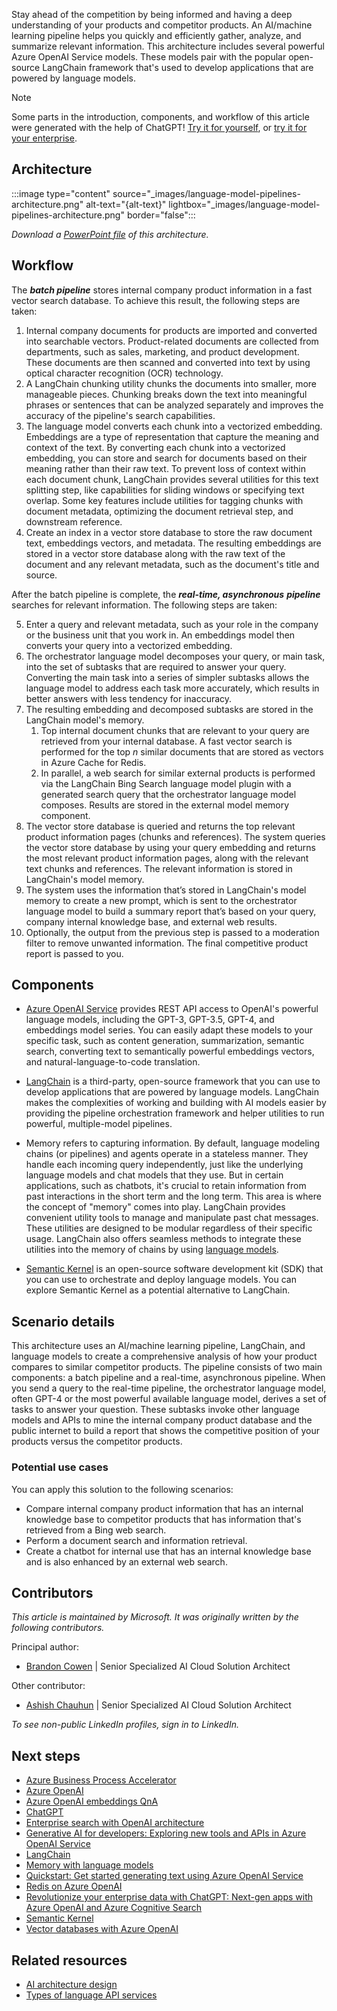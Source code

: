 Stay ahead of the competition by being informed and having a deep understanding of your products and competitor products. An AI/machine learning pipeline helps you quickly and efficiently gather, analyze, and summarize relevant information. This architecture includes several powerful Azure OpenAI Service models. These models pair with the popular open-source LangChain framework that's used to develop applications that are powered by language models.

> [!NOTE]
> Some parts in the introduction, components, and workflow of this article were generated with the help of ChatGPT! [Try it for yourself](https://chat.openai.com), or [try it for your enterprise](/azure/cognitive-services/openai/quickstart?pivots=programming-language-studio&tabs=command-line).

## Architecture

:::image type="content" source="_images/language-model-pipelines-architecture.png" alt-text="{alt-text}" lightbox="_images/language-model-pipelines-architecture.png" border="false":::

*Download a [PowerPoint file](https://arch-center.azureedge.net/language-model-pipelines-architecture.pptx) of this architecture.*

## Workflow

The ***batch pipeline*** stores internal company product information in a fast vector search database. To achieve this result, the following steps are taken:

1. Internal company documents for products are imported and converted into searchable vectors. Product-related documents are collected from departments, such as sales, marketing, and product development. These documents are then scanned and converted into text by using optical character recognition (OCR) technology.
1. A LangChain chunking utility chunks the documents into smaller, more manageable pieces. Chunking breaks down the text into meaningful phrases or sentences that can be analyzed separately and improves the accuracy of the pipeline's search capabilities.
1. The language model converts each chunk into a vectorized embedding. Embeddings are a type of representation that capture the meaning and context of the text. By converting each chunk into a vectorized embedding, you can store and search for documents based on their meaning rather than their raw text. To prevent loss of context within each document chunk, LangChain provides several utilities for this text splitting step, like capabilities for sliding windows or specifying text overlap. Some key features include utilities for tagging chunks with document metadata, optimizing the document retrieval step, and downstream reference.
1. Create an index in a vector store database to store the raw document text, embeddings vectors, and metadata. The resulting embeddings are stored in a vector store database along with the raw text of the document and any relevant metadata, such as the document's title and source.

After the batch pipeline is complete, the ***real-time, asynchronous*** ***pipeline*** searches for relevant information. The following steps are taken:

5. Enter a query and relevant metadata, such as your role in the company or the business unit that you work in. An embeddings model then converts your query into a vectorized embedding.
6. The orchestrator language model decomposes your query, or main task, into the set of subtasks that are required to answer your query. Converting the main task into a series of simpler subtasks allows the language model to address each task more accurately, which results in better answers with less tendency for inaccuracy.
7. The resulting embedding and decomposed subtasks are stored in the LangChain model's memory.
   1. Top internal document chunks that are relevant to your query are retrieved from your internal database. A fast vector search is performed for the top *n* similar documents that are stored as vectors in Azure Cache for Redis.
   1. In parallel, a web search for similar external products is performed via the LangChain Bing Search language model plugin with a generated search query that the orchestrator language model composes. Results are stored in the external model memory component.
8. The vector store database is queried and returns the top relevant product information pages (chunks and references). The system queries the vector store database by using your query embedding and returns the most relevant product information pages, along with the relevant text chunks and references. The relevant information is stored in LangChain's model memory.
9. The system uses the information that’s stored in LangChain's model memory to create a new prompt, which is sent to the orchestrator language model to build a summary report that’s based on your query, company internal knowledge base, and external web results.
10. Optionally, the output from the previous step is passed to a moderation filter to remove unwanted information. The final competitive product report is passed to you.

## Components

- [Azure OpenAI Service](https://azure.microsoft.com/products/cognitive-services/openai-service) provides REST API access to OpenAI's powerful language models, including the GPT-3, GPT-3.5, GPT-4, and embeddings model series. You can easily adapt these models to your specific task, such as content generation, summarization, semantic search, converting text to semantically powerful embeddings vectors, and natural-language-to-code translation.

- [LangChain](https://python.langchain.com/en/latest/index.html) is a third-party, open-source framework that you can use to develop applications that are powered by language models. LangChain makes the complexities of working and building with AI models easier by providing the pipeline orchestration framework and helper utilities to run powerful, multiple-model pipelines.

- Memory refers to capturing information. By default, language modeling chains (or pipelines) and agents operate in a stateless manner. They handle each incoming query independently, just like the underlying language models and chat models that they use. But in certain applications, such as chatbots, it's crucial to retain information from past interactions in the short term and the long term. This area is where the concept of "memory" comes into play. LangChain provides convenient utility tools to manage and manipulate past chat messages. These utilities are designed to be modular regardless of their specific usage. LangChain also offers seamless methods to integrate these utilities into the memory of chains by using [language models](https://python.langchain.com/docs/modules/memory/how_to/adding_memory).

- [Semantic Kernel](/semantic-kernel) is an open-source software development kit (SDK) that you can use to orchestrate and deploy language models. You can explore Semantic Kernel as a potential alternative to LangChain.

## Scenario details

This architecture uses an AI/machine learning pipeline, LangChain, and language models to create a comprehensive analysis of how your product compares to similar competitor products. The pipeline consists of two main components: a batch pipeline and a real-time, asynchronous pipeline. When you send a query to the real-time pipeline, the orchestrator language model, often GPT-4 or the most powerful available language model, derives a set of tasks to answer your question. These subtasks invoke other language models and APIs to mine the internal company product database and the public internet to build a report that shows the competitive position of your products versus the competitor products.

### Potential use cases

You can apply this solution to the following scenarios:

- Compare internal company product information that has an internal knowledge base to competitor products that has information that's retrieved from a Bing web search.
- Perform a document search and information retrieval.
- Create a chatbot for internal use that has an internal knowledge base and is also enhanced by an external web search.

## Contributors

*This article is maintained by Microsoft. It was originally written by the following contributors.*

Principal author:

- [Brandon Cowen](https://www.linkedin.com/in/brandon-cowen-1658211b) | Senior Specialized AI Cloud Solution Architect

Other contributor:

- [Ashish Chauhun](https://www.linkedin.com/in/a69171115) | Senior Specialized AI Cloud Solution Architect

*To see non-public LinkedIn profiles, sign in to LinkedIn.*

## Next steps

- [Azure Business Process Accelerator](https://github.com/Azure/business-process-automation)
- [Azure OpenAI](/azure/cognitive-services/openai)
- [Azure OpenAI embeddings QnA](https://github.com/azure-samples/azure-open-ai-embeddings-qna)
- [ChatGPT](https://chat.openai.com)
- [Enterprise search with OpenAI architecture](https://github.com/MSUSAzureAccelerators/Knowledge-Mining-with-OpenAI)
- [Generative AI for developers: Exploring new tools and APIs in Azure OpenAI Service](https://techcommunity.microsoft.com/t5/ai-cognitive-services-blog/generative-ai-for-developers-exploring-new-tools-and-apis-in/ba-p/3817003)
- [LangChain](https://python.langchain.com/en/latest/index.html)
- [Memory with language models](https://python.langchain.com/docs/modules/memory/how_to/adding_memory)
- [Quickstart: Get started generating text using Azure OpenAI Service](/azure/cognitive-services/openai/quickstart?pivots=programming-language-studio&tabs=command-line)
- [Redis on Azure OpenAI](https://github.com/openai/openai-cookbook/tree/main/examples/vector_databases/redis)
- [Revolutionize your enterprise data with ChatGPT: Next-gen apps with Azure OpenAI and Azure Cognitive Search](https://techcommunity.microsoft.com/t5/ai-applied-ai-blog/revolutionize-your-enterprise-data-with-chatgpt-next-gen-apps-w/ba-p/3762087)
- [Semantic Kernel](/semantic-kernel/overview)
- [Vector databases with Azure OpenAI](https://github.com/openai/openai-cookbook/tree/main/examples/vector_databases)

## Related resources

- [AI architecture design](/azure/architecture/data-guide/big-data/ai-overview)
- [Types of language API services](/azure/architecture/data-guide/cognitive-services/language-api)
